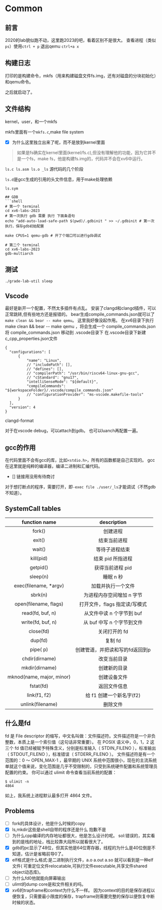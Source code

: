 # Common
## 前言
2020的lab貌似跑不动，这里跑2023的吧，看着区别不是很大。
查看进程（类似`ps`）使用`ctrl + p`
退出qemu `ctrl+a x`

## 构建日志
打印的是构建命令，mkfs（用来构建磁盘文件fs.img，还有对磁盘的分块初始化）和qemu命令。

之后就启动了。

## 文件结构

kernel，user，和一个mkfs

mkfs里面有一个`mkfs.c`,make file system

- [x] 为什么这里独立出来了呢，而不是放到kernel里面 

> 如果是fs确实在kernel里面(kernel/fs.c),但没有理解他的功能，因为它并不是一个fs，make fs，他是构建fs.img的，代码并不会在xv6中运行。

`ls.c ls.asm ls.o _ls` 源代码的几个阶段

`ls.d`是gcc生成的引用的头文件信息，用于make处理依赖

`ls.sym`
```
## GDB
```shell
# 第一个 terminal
cd xv6-labs-2023
# 第一次执行 gdb 需要 执行 下面条语句 
echo "add-auto-load-safe-path $(pwd)/.gdbinit " >> ~/.gdbinit # 第一次执行，保存gdb初始配置

make CPUS=1 qemu-gdb # 开了个端口可以进行gdb调试

# 第二个 terminal
cd xv6-labs-2023
gdb-multiarch
```
## 测试
```
./grade-lab-util sleep
```

## Vscode
最好是新开一个配置，不然太多插件有点乱。
安装了clangd和clangd插件，可以正常跳转,但有些地方还是报错的。
bear生成compile_commands.json就可以了`make clean && bear -- make qemu`。 这里我好像没起作用。
在xv6目录下执行make clean && bear -- make qemu ，将会生成一个 compile_commands.json
将 compile_commands.json 移动到 .vscode目录下
在.vscode目录下新建c_cpp_properties.json文件
```
{
  "configurations": [
      {
          "name": "Linux",
          // "includePath": [],
          // "defines": [],
          // "compilerPath": "/usr/bin/riscv64-linux-gnu-gcc",
          // "cStandard": "gnu17",
          "intelliSenseMode": "${default}",
          "compileCommands": "${workspaceFolder}/.vscode/compile_commands.json"
          // "configurationProvider": "ms-vscode.makefile-tools"
      }
  ],
  "version": 4
}
```
clangd-format

对于在vscode debug，可以attach到gdb。
也可以luanch再配置一遍。

## gcc的作用
在代码里面不会有gcc的库，比如`<stdio.h>`，所有的函数都是自己实现的。
gcc在这里就是纯粹的编译器，编译二进制和汇编代码。
- [] 链接用没用有待商讨

对于想打断点的程序，需要打开，即`-exec file ./user/_ls`才能调试（不然gdb不知道）。
## SystemCall tables
| function name             | description                     |
| :-----------:             | :---------:                    |  
| fork()                    |	创建进程                      |
| exit()                    |	结束当前进程                  |
| wait()                    |	等待子进程结束                 |
| kill(pid)                 |	结束 pid 所指进程              |
| getpid()                  |	获得当前进程 pid               |
| sleep(n)                  |	睡眠 n 秒                     |
| exec(filename, *argv)     |	加载并执行一个文件             |
| sbrk(n)                   |	为进程内存空间增加 n 字节       |
| open(filename, flags)     |	打开文件，flags 指定读/写模式  |
| read(fd, buf, n)          |	从文件中读 n 个字节到 buf      |
| write(fd, buf, n)         |	从 buf 中写 n 个字节到文件     |
| close(fd)                 |	关闭打开的 fd                 |
| dup(fd)                   |	复制 fd                       |
| pipe( p)                  |	创建管道，并把读和写的fd返回到p |
| chdir(dirname)            |	改变当前目录                   |
| mkdir(dirname)            |	创建新的目录                   |
| mknod(name, major, minor) |	创建设备文件                   |
| fstat(fd)                 |	返回文件信息                   |
| link(f1, f2)              |	给 f1 创建一个新名字(f2)       |
| unlink(filename)          |	删除文件                      |

## 什么是fd
fd 是 File descriptor 的缩写，中文名叫做：文件描述符。文件描述符是一个非负整数，本质上是一个索引值（这句话非常重要）。
在 POSIX 语义中，0，1，2 这三个 fd 值已经被赋予特殊含义，分别是标准输入（ STDIN_FILENO ），标准输出（ STDOUT_FILENO ），标准错误（ STDERR_FILENO ）。
文件描述符是有一个范围的：0 ～ OPEN_MAX-1 ，最早期的 UNIX 系统中范围很小，现在的主流系统单就这个值来说，变化范围是几乎不受限制的，只受到系统硬件配置和系统管理员配置的约束。
你可以通过 ulimit 命令查看当前系统的配置： 
```shell
$ ulimit -n
4864 
```
如上，我系统上进程默认最多打开 4864 文件。

## Problems
- [ ] fork的具体设计，他是什么时候的copy
- [x] ls,mkdir这些是shell自带的程序还是什么 抱歉不是
- [ ] 为什么cpp编译的内存地址都很大，他是怎么设计的呢。
sol:错误的，其实看到的是栈的地址，栈比较靠大段所以就看很大了。
- [x] gdb的pc显示了48位，但其实他是64位寄存器，线程的为什么是40位倒是不知道，估计是省略前导0了。
- [x] elf格式是什么格式:是二进制执行文件，a.o a.out a.so 就可以看到是一种elf文件( 可重定位文件relocatable,可执行文件executable,共享文件shared object动态库)。
- [ ] 为什么fd0他就能向屏幕输出
- [ ] ulimt的dump core是和文件相关的吗。
- [x] xv6的trapframe和context为什么不一样。
因为context的目的是保存进程以便恢复，只需要最小限度的保存，trapframe则需要完整的保存以便恢复中断时候的状态。